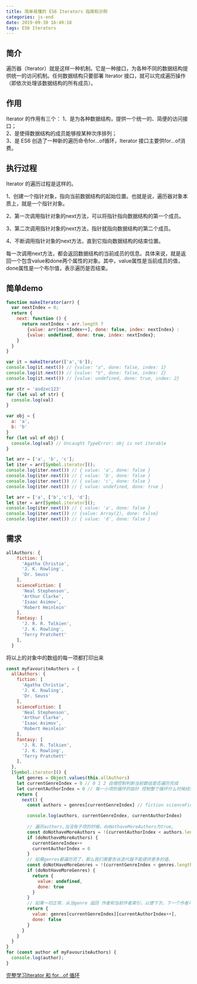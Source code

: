 ```yaml
---
title: 简单易懂的 ES6 Iterators 指南和示例
categories: js-end
date: 2019-09-30 16:49:18
tags: ES6 Iterators
---
```


## 简介

遍历器（Iterator）就是这样一种机制。它是一种接口，为各种不同的数据结构提供统一的访问机制。任何数据结构只要部署 Iterator 接口，就可以完成遍历操作（即依次处理该数据结构的所有成员）。

<!-- more -->

## 作用

Iterator 的作用有三个：
1、是为各种数据结构，提供一个统一的、简便的访问接口；   
2、是使得数据结构的成员能够按某种次序排列；   
3、是 ES6 创造了一种新的遍历命令for...of循环，Iterator 接口主要供for...of消费。   
## 执行过程

Iterator 的遍历过程是这样的。

1、创建一个指针对象，指向当前数据结构的起始位置。也就是说，遍历器对象本质上，就是一个指针对象。

2、第一次调用指针对象的next方法，可以将指针指向数据结构的第一个成员。

3、第二次调用指针对象的next方法，指针就指向数据结构的第二个成员。

4、不断调用指针对象的next方法，直到它指向数据结构的结束位置。

每一次调用next方法，都会返回数据结构的当前成员的信息。具体来说，就是返回一个包含value和done两个属性的对象。其中，value属性是当前成员的值，done属性是一个布尔值，表示遍历是否结束。

## 简单demo
```javascript
function makeIterator(arr) {
  var nextIndex = 0;
  return {
    next: function () {
      return nextIndex < arr.length ? 
        {value: arr[nextIndex++], done: false, index: nextIndex} : 
        {value: undefined, done: true, index: nextIndex};
    }
  }
}

var it = makeIterator(['a','b']);
console.log(it.next()) // {value: "a", done: false, index: 1}
console.log(it.next()) // {value: "b", done: false, index: 2}
console.log(it.next()) // {value: undefined, done: true, index: 2}
```

```javascript
var str = 'asdzxc123'
for (let val of str) {
  console.log(val)
}

var obj = {
  a: 'a',
  b: 'b'
}
for (let val of obj) {
  console.log(val) // Uncaught TypeError: obj is not iterable
}

let arr = ['a', 'b', 'c'];
let iter = arr[Symbol.iterator]();
console.log(iter.next()) // { value: 'a', done: false }
console.log(iter.next()) // { value: 'b', done: false }
console.log(iter.next()) // { value: 'c', done: false }
console.log(iter.next()) // { value: undefined, done: true }

let arr = ['a', ['b','c'], 'd'];
let iter = arr[Symbol.iterator]();
console.log(iter.next()) // { value: 'a', done: false }
console.log(iter.next()) // {value: Array(2), done: false}
console.log(iter.next()) // { value: 'd', done: false }
```

## 需求

```javascript
allAuthors: {
    fiction: [
      'Agatha Christie', 
      'J. K. Rowling',
      'Dr. Seuss'
    ],
    scienceFiction: [
      'Neal Stephenson',
      'Arthur Clarke',
      'Isaac Asimov', 
      'Robert Heinlein'
    ],
    fantasy: [
      'J. R. R. Tolkien',
      'J. K. Rowling',
      'Terry Pratchett'
    ],
  }
```
将以上的对象中的数组的每一项都打印出来
```javascript
const myFavouriteAuthors = {
  allAuthors: {
    fiction: [
      'Agatha Christie', 
      'J. K. Rowling',
      'Dr. Seuss'
    ],
    scienceFiction: [
      'Neal Stephenson',
      'Arthur Clarke',
      'Isaac Asimov', 
      'Robert Heinlein'
    ],
    fantasy: [
      'J. R. R. Tolkien',
      'J. K. Rowling',
      'Terry Pratchett'
    ],
  },
  [Symbol.iterator]() {
    let genres = Object.values(this.allAuthors)
    let currentGenreIndex = 0 // 0 1 2 自增控制判断当前数组是否遍历完成 
    let currentAuthorIndex = 0 // 每一小项的循环的指针 控制整个循环什么时候结束（返回{value: undefined,,done: true}）
    return {
      next() {
        const authors = genres[currentGenreIndex] // fiction scienceFiction fantasy

        console.log(authors, currentGenreIndex, currentAuthorIndex)
        
        // 遍历authors,当没有子项的时候，doNothaveMoreAuthors为true,
        const doNothaveMoreAuthors = !(currentAuthorIndex < authors.length)
        if (doNothaveMoreAuthors) {
          currentGenreIndex++
          currentAuthorIndex = 0
        }
        // 如果genres都遍历完了，那么我们需要告诉迭代器不能提供更多的值。
        const doNotHaveMoreGenres = !(currentGenreIndex < genres.length)
        if (doNotHaveMoreGenres) {
          return {
            value: undefined,
            done: true
          }
        }
        // 如果一切正常，从当genre 返回 作者和当前作者索引，以便下次，下一个作者可以返回。
        return {
          value: genres[currentGenreIndex][currentAuthorIndex++],
          done: false
        }
      }
    }
  }
}
for (const author of myFavouriteAuthors) {
  console.log(author);
}
```

[完整学习Iterator 和 for...of 循环](http://es6.ruanyifeng.com/#docs/iterator)